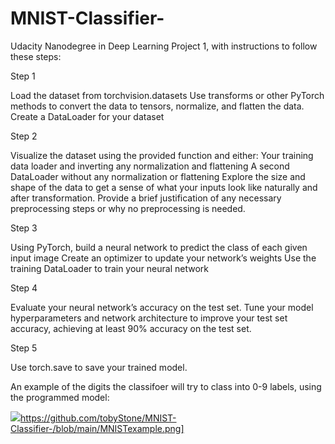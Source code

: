 # MNIST-Classifier-
Udacity Nanodegree in Deep Learning Project 1, with instructions to follow these steps:

Step 1

Load the dataset from torchvision.datasets
Use transforms or other PyTorch methods to convert the data to tensors, normalize, and flatten the data.
Create a DataLoader for your dataset

Step 2

Visualize the dataset using the provided function and either:
Your training data loader and inverting any normalization and flattening
A second DataLoader without any normalization or flattening
Explore the size and shape of the data to get a sense of what your inputs look like naturally and after transformation. Provide a brief justification of any necessary preprocessing steps or why no preprocessing is needed.

Step 3

Using PyTorch, build a neural network to predict the class of each given input image
Create an optimizer to update your network’s weights
Use the training DataLoader to train your neural network

Step 4

Evaluate your neural network’s accuracy on the test set.
Tune your model hyperparameters and network architecture to improve your test set accuracy, achieving at least 90% accuracy on the test set.

Step 5

Use torch.save to save your trained model.


An example of the digits the classifoer will try to class into 0-9 labels, using the programmed model:

![]([https://github.com/tobyStone/MNIST-Classifier-/blob/main/MNISTexample.png)https://github.com/tobyStone/MNIST-Classifier-/blob/main/MNISTexample.png]
